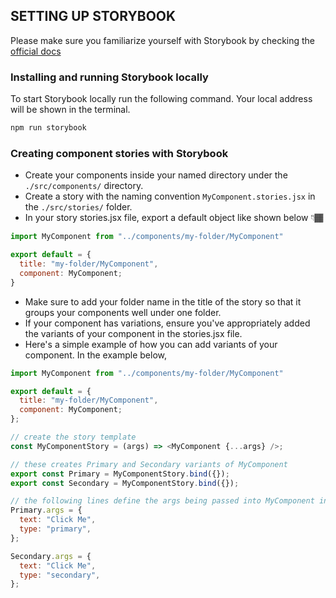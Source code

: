 ## SETTING UP STORYBOOK

Please make sure you familiarize yourself with Storybook by checking the [official docs](https://storybook.js.org/docs/react/get-started/introduction)

### Installing and running Storybook locally

To start Storybook locally run the following command. Your local address will be shown in the terminal.

```bash
npm run storybook
```

### Creating component stories with Storybook

- Create your components inside your named directory under the `./src/components/` directory.
- Create a story with the naming convention `MyComponent.stories.jsx` in the `./src/stories/` folder.
- In your story stories.jsx file, export a default object like shown below 👇🏾

```javascript
import MyComponent from "../components/my-folder/MyComponent"

export default = {
  title: "my-folder/MyComponent",
  component: MyComponent;
}
```

- Make sure to add your folder name in the title of the story so that it groups your components well under one folder.
- If your component has variations, ensure you've appropriately added the variants of your component in the stories.jsx file.
- Here's a simple example of how you can add variants of your component. In the example below, 

```javascript
import MyComponent from "../components/my-folder/MyComponent"

export default = {
  title: "my-folder/MyComponent",
  component: MyComponent;
};

// create the story template
const MyComponentStory = (args) => <MyComponent {...args} />;

// these creates Primary and Secondary variants of MyComponent
export const Primary = MyComponentStory.bind({});
export const Secondary = MyComponentStory.bind({});

// the following lines define the args being passed into MyComponent in the respective variations
Primary.args = {
  text: "Click Me",
  type: "primary",
};

Secondary.args = {
  text: "Click Me",
  type: "secondary",
};
```
